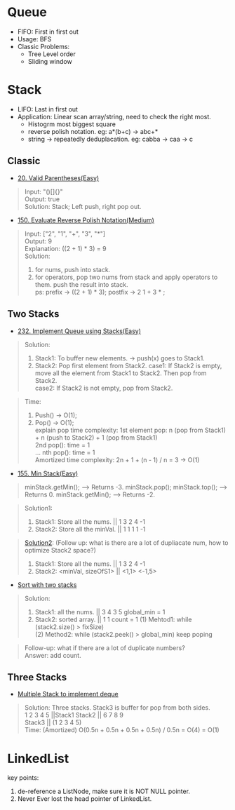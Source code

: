 # Queue 
* FIFO: First in first out  
* Usage: BFS  
* Classic Problems:   
    * Tree Level order   
    * Sliding window  


# Stack  
* LIFO: Last in first out   
* Application: Linear scan array/string, need to check the right most.  
    * Histogrm most biggest square  
    * reverse polish notation.  eg: a*(b+c) -> abc+*
    * string -> repeatedly deduplacation. eg: cabba -> caa -> c    
    

## Classic   
* [20. Valid Parentheses(Easy)](https://leetcode.com/problems/valid-parentheses/)    
> Input: "()[]{}"  
> Output: true  
> Solution: Stack; Left push, right pop out.    



* [150. Evaluate Reverse Polish Notation(Medium)](https://leetcode.com/problems/evaluate-reverse-polish-notation/)   
> Input: ["2", "1", "+", "3", "*"]  
> Output: 9  
> Explanation: ((2 + 1) * 3) = 9   
> Solution:   
> 1. for nums, push into stack.    
> 2. for operators, pop two nums from stack and apply operators to them. push the result into stack.      
> ps: prefix -> ((2 + 1) * 3); postfix -> 2 1 + 3 * ;    







## Two Stacks  
* [232. Implement Queue using Stacks(Easy)](https://leetcode.com/problems/implement-queue-using-stacks/)    
> Solution:     
> 1. Stack1: To buffer new elements.   -> push(x) goes to Stack1.  
> 2. Stack2: Pop first element from Stack2.
> case1: If Stack2 is empty, move all the element from Stack1 to Stack2. Then pop from Stack2.  
> case2:  If Stack2 is not empty, pop from Stack2.   

> Time: 
> 1. Push() -> O(1);      
> 2. Pop() -> O(1);   
> explain pop time complexity: 1st element pop: n (pop from Stack1) + n (push to Stack2) + 1 (pop from Stack1)     
> 2nd pop(): time = 1    
> ...
> nth pop(): time = 1  
> Amortized time complexity: 2n + 1 + (n - 1) / n = 3 -> O(1)    

* [155. Min Stack(Easy)](https://leetcode.com/problems/min-stack/)  
> minStack.getMin();   --> Returns -3.
> minStack.pop();
> minStack.top();      --> Returns 0.
> minStack.getMin();   --> Returns -2.  
  
> Solution1:   
> 1. Stack1: Store all the nums. ||   1 3 2 4 -1     
> 2. Stack2: Store all the minVal. || 1 1 1 1 -1     
  
> [Solution2](https://github.com/tonglyu/Algorithm_Class/blob/master/Class3_Stack_Queue/StackWithMin.java): (Follow up: what is there are a lot of dupliacate num, how to optimize Stack2 space?)  
> 1. Stack1: Store all the nums. ||   1 3 2 4 -1       
> 2. Stack2: <minVal, sizeOfS1> || <1,1> <-1,5>     

* [Sort with two stacks](https://github.com/tonglyu/Algorithm_Class/blob/master/Class3_Stack_Queue/SortWith2Stacks.java)  
> Solution:   
> 1. Stack1: all the nums.   || 3 4  3  5     global_min = 1
> 2. Stack2: sorted array.   || 1  1                   count = 1
> (1) Mehtod1: while (stack2.size() > fixSize)  
> (2) Method2: while (stack2.peek() > global_min)  keep poping   

  
>  Follow-up: what if there are a lot of duplicate numbers?   
> Answer: add count.   


## Three Stacks  
* [Multiple Stack to implement deque](https://github.com/tonglyu/Algorithm_Class/blob/master/Class3_Stack_Queue/DequeByThreeStack.java)    
> Solution: Three stacks. Stack3 is buffer for pop from both sides.   
> 1 2 3 4 5 ||Stack1  Stack2 || 6 7 8 9      
> Stack3 || (1 2 3 4 5)    
> Time: (Amortized) O(0.5n + 0.5n + 0.5n + 0.5n) / 0.5n = O(4) = O(1)     


# LinkedList
key points:     
1.  de-reference a ListNode, make sure it is NOT NULL pointer.    
2.  Never Ever lost the head pointer of LinkedList.  






















